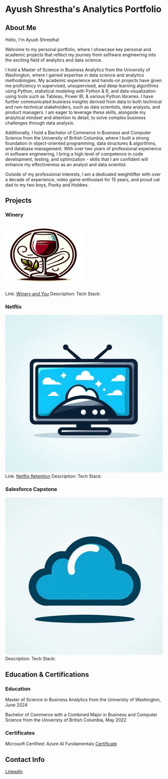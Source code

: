 # Ayush Shrestha's Analytics Portfolio

## About Me

Hello, I'm Ayush Shrestha!

Welcome to my personal portfolio, where I showcase key personal and academic projects that reflect my journey from software engineering into the exciting field of analytics and data science.

I hold a Master of Science in Business Analytics from the University of Washington, where I gained expertise in data science and analytics methodologies. My academic experience and hands-on projects have given me proficiency in supervised, unsupervised, and deep learning algorithms using Python, statistical modeling with Python & R, and data visualization using tools such as Tableau, Power BI, & various Python libraries. I have further communicated business insights derived from data to both technical and non-technical stakeholders, such as data scientists, data analysts, and product managers. I am eager to leverage these skills, alongside my analytical mindset and attention to detail, to solve complex business challenges through data analysis.

Additionally, I hold a Bachelor of Commerce in Business and Computer Science from the University of British Columbia, where I built a strong foundation in object-oriented programming, data structures & algorithms, and database management. With over two years of professional experience in software engineering, I bring a high level of competence in code development, testing, and optimization - skills that I am confident will enhance my effectiveness as an analyst and data scientist.

Outside of my professional interests, I am a dedicated weightlifter with over a decade of experience, video game enthusiast for 15 years, and proud cat dad to my two boys, Pooky and Hobbes.

## Projects

### Winery

<img src="artifacts/winery.png" width=250 height=200>

Link: [Winery and You](https://github.com/hobbeskocha/winery-and-you)
Description:
Tech Stack:

### Netflix

![Netflix retention](artifacts/streaming.png)
Link: [Netflix Retention](https://github.com/hobbeskocha/netflix-retention)
Description:
Tech Stack:

### Salesforce Capstone

![Blue Cloud](artifacts/blue-cloud.png)
Description:
Tech Stack:

## Education & Certifications

### Education

Master of Science in Business Analytics from the Univeristy of Washington, June 2024

Bachelor of Commerce with a Combined Major in Business and Computer Science from the Univeristy of British Columbia, May 2022

### Certificates

Microsoft Certified: Azure AI Fundamentals [Certificate](https://learn.microsoft.com/api/credentials/share/en-us/ayushres-8993/72FFBA6B68CC6CD1?sharingId)

## Contact Info

[LinkedIn](https://www.linkedin.com/in/ayush-yoshi-shrestha/)
